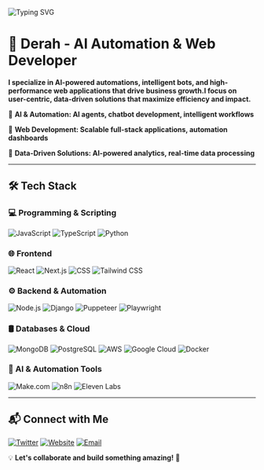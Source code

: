 ![Typing SVG](https://readme-typing-svg.herokuapp.com?font=Fira+Code&size=22&pause=1000&color=F7A41D&width=700&lines=Hey!+I'm+Derah+%F0%9F%91%8B+%7C+AI+Automations+%26+Web+Developer;I+build+automation+tools%2C+AI+agents%2C+%26+high-performing+web+apps;Optimizing+workflows+with+AI+%7C+Scaling+businesses+with+tech)

# 🚀 Derah - AI Automation & Web Developer

**I specialize in AI-powered automations, intelligent bots, and high-performance web applications that drive business growth.I focus on user-centric, data-driven solutions that maximize efficiency and impact.**

🔹 **AI & Automation: AI agents, chatbot development, intelligent workflows** 

🔹 **Web Development: Scalable full-stack applications, automation dashboards** 

🔹 **Data-Driven Solutions: AI-powered analytics, real-time data processing**

---

## 🛠 Tech Stack

### 💻 Programming & Scripting
![JavaScript](https://img.shields.io/badge/JavaScript-F7DF1E?style=for-the-badge&logo=javascript&logoColor=black)
![TypeScript](https://img.shields.io/badge/TypeScript-3178C6?style=for-the-badge&logo=typescript&logoColor=white)
![Python](https://img.shields.io/badge/Python-3776AB?style=for-the-badge&logo=python&logoColor=white)

### 🌐 Frontend
![React](https://img.shields.io/badge/React-61DAFB?style=for-the-badge&logo=react&logoColor=black)
![Next.js](https://img.shields.io/badge/Next.js-000000?style=for-the-badge&logo=next.js&logoColor=white)
![CSS](https://img.shields.io/badge/CSS-1572B6?style=for-the-badge&logo=css3&logoColor=white)
![Tailwind CSS](https://img.shields.io/badge/Tailwind_CSS-38B2AC?style=for-the-badge&logo=tailwind-css&logoColor=white)

### ⚙️ Backend & Automation
![Node.js](https://img.shields.io/badge/Node.js-339933?style=for-the-badge&logo=node.js&logoColor=white)
![Django](https://img.shields.io/badge/Django-092E20?style=for-the-badge&logo=django&logoColor=white)
![Puppeteer](https://img.shields.io/badge/Puppeteer-40B5A4?style=for-the-badge&logo=puppeteer&logoColor=white)
![Playwright](https://img.shields.io/badge/Playwright-2E9FFF?style=for-the-badge&logo=playwright&logoColor=white)

### 🛢️ Databases & Cloud
![MongoDB](https://img.shields.io/badge/MongoDB-47A248?style=for-the-badge&logo=mongodb&logoColor=white)
![PostgreSQL](https://img.shields.io/badge/PostgreSQL-336791?style=for-the-badge&logo=postgresql&logoColor=white)
![AWS](https://img.shields.io/badge/AWS-FF9900?style=for-the-badge&logo=amazonaws&logoColor=white)
![Google Cloud](https://img.shields.io/badge/Google_Cloud-4285F4?style=for-the-badge&logo=google-cloud&logoColor=white)
![Docker](https://img.shields.io/badge/Docker-2496ED?style=for-the-badge&logo=docker&logoColor=white)

### 🤖 AI & Automation Tools
![Make.com](https://img.shields.io/badge/Make.com-6C47FF?style=for-the-badge&logo=make.com&logoColor=white)
![n8n](https://img.shields.io/badge/n8n-FF5C00?style=for-the-badge&logo=n8n&logoColor=white)
![Eleven Labs](https://img.shields.io/badge/ElevenLabs-000000?style=for-the-badge&logoColor=white)

---

## 📬 Connect with Me

[![Twitter](https://img.shields.io/badge/Twitter-1DA1F2?style=for-the-badge&logo=twitter&logoColor=white)](https://x.com/derah_xyz)
[![Website](https://img.shields.io/badge/Portfolio-FF5722?style=for-the-badge&logo=Google-Chrome&logoColor=white)](https://devderah.xyz)
[![Email](https://img.shields.io/badge/Email-D14836?style=for-the-badge&logo=gmail&logoColor=white)](mailto:dear.dev@gmail.com)

💡 **Let's collaborate and build something amazing!** 🚀
